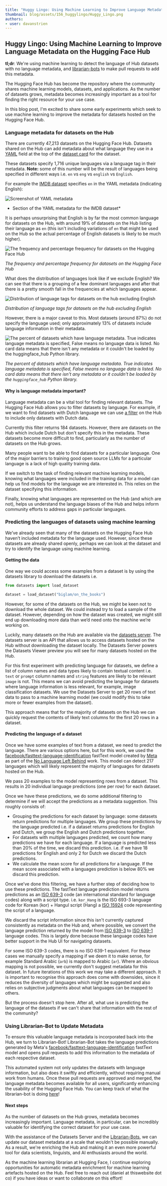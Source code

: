```yaml
---
title: "Huggy Lingo: Using Machine Learning to Improve Language Metadata on the Hugging Face Hub"
thumbnail: blog/assets/156_huggylingo/Huggy_Lingo.png
authors:
- user: davanstrien
---
```


## Huggy Lingo: Using Machine Learning to Improve Language Metadata on the Hugging Face Hub


<!-- {blog_metadata} -->
<!-- {authors} -->

**tl;dr**: We're using machine learning to detect the language of Hub datasets with no language metadata, and [librarian-bots](https://huggingface.co/librarian-bots) to make pull requests to add this metadata. 

The Hugging Face Hub has become the repository where the community shares machine learning models, datasets, and applications. As the number of datasets grows, metadata becomes increasingly important as a tool for finding the right resource for your use case.

In this blog post, I'm excited to share some early experiments which seek to use machine learning to improve the metadata for datasets hosted on the Hugging Face Hub.

### Language metadata for datasets on the Hub

There are currently 47,213 datasets on the Hugging Face Hub. Datasets shared on the Hub can add metadata about what language they use in a [YAML](https://en.wikipedia.org/wiki/YAML) field at the top of the [dataset card](https://huggingface.co/docs/datasets/upload_dataset#create-a-dataset-card) for the dataset. 

These datasets specify 1,716 unique languages via a language tag in their metadata. **Note:** some of this number will be the result of languages being specified in different ways i.e. `en` vs `eng` vs `english` vs `English`. 

For example the [IMDB dataset](https://huggingface.co/datasets/imdb) specifies `en` in the YAML metadata (indicating English):

![Screenshot of YAML metadata](https://huggingface.co/datasets/huggingface/documentation-images/resolve/main/blog/huggy_lingo/lang_metadata.png)

* Section of the YAML metadata for the IMDB dataset*

It is perhaps unsurprising that English is by far the most common language for datasets on the Hub, with around 19% of datasets on the Hub listing their language as `en` (this isn't including variations of `en` that might be used on the Hub so the actual percentage of English datasets is likely to be much higher).

![The frequency and percentage frequency for datasets on the Hugging Face Hub](https://huggingface.co/datasets/huggingface/documentation-images/resolve/main/blog/huggy_lingo/lang_freq.png)

*The frequency and percentage frequency for datasets on the Hugging Face Hub*  

What does the distribution of languages look like if we exclude English? We can see that there is a grouping of a few dominant languages and after that there is a pretty smooth fall in the frequencies at which languages appear. 

![Distribution of language tags for datasets on the hub excluding English](https://huggingface.co/datasets/huggingface/documentation-images/resolve/main/blog/huggy_lingo/lang_freq_distribution.png)

*Distribution of language tags for datasets on the hub excluding English*

However, there is a major caveat to this. Most datasets (around 87%) do not specify the language used; only approximately 13% of datasets include language information in their metadata.


![The percent of datasets which have language metadata. True indicates language metadata is specified, False means no language data is listed. No card data means that there isn't any metadata or it couldn't be loaded by the `huggingface_hub` Python library.](https://huggingface.co/datasets/huggingface/documentation-images/resolve/main/blog/huggy_lingo/has_lang_info_bar.png)

*The percent of datasets which have language metadata. True indicates language metadata is specified, False means no language data is listed. No card data means that there isn't any metadata or it couldn't be loaded by the `huggingface_hub` Python library.*


#### Why is language metadata important?

Language metadata can be a vital tool for finding relevant datasets. The Hugging Face Hub allows you to filter datasets by language. For example, if we want to find datasets with Dutch language we can use [a filter](https://huggingface.co/datasets?language=language:nl&sort=trending) on the Hub to include only datasets with Dutch data. 

Currently this filter returns 184 datasets. However, there are datasets on the Hub which include Dutch but don't specify this in the metadata. These datasets become more difficult to find, particularly as the number of datasets on the Hub grows. 

Many people want to be able to find datasets for a particular language. One of the major barriers to training good open source LLMs for a particular language is a lack of high quality training data. 

If we switch to the task of finding relevant machine learning models, knowing what languages were included in the training data for a model can help us find models for the language we are interested in. This relies on the dataset specifying this information. 

Finally, knowing what languages are represented on the Hub (and which are not), helps us understand the language biases of the Hub and helps inform community efforts to address gaps in particular languages. 

### Predicting the languages of datasets using machine learning

We’ve already seen that many of the datasets on the Hugging Face Hub haven’t included metadata for the language used. However, since these datasets are already shared openly, perhaps we can look at the dataset and try to identify the language using machine learning.

#### Getting the data 

One way we could access some examples from a dataset is by using the datasets library to download the datasets i.e. 

```python
from datasets import load_dataset

dataset = load_dataset("biglam/on_the_books")
```

However, for some of the datasets on the Hub, we might be keen not to download the whole dataset. We could instead try to load a sample of the dataset. However, depending on how the dataset was created, we might still end up downloading more data than we’d need onto the machine we’re working on. 

Luckily, many datasets on the Hub are available via the [datasets server](https://huggingface.co/docs/datasets-server/index). The datasets server is an API that allows us to access datasets hosted on the Hub without downloading the dataset locally. The Datasets Server powers the Datasets Viewer preview you will see for many datasets hosted on the Hub. 

For this first experiment with predicting language for datasets, we define a list of column names and data types likely to contain textual content i.e. `text` or `prompt` column names and `string` features are likely to be relevant `image` is not. This means we can avoid predicting the language for datasets where language information is less relevant, for example, image classification datasets. We use the Datasets Server to get 20 rows of text data to pass to a machine learning model (we could modify this to take more or fewer examples from the dataset). 

This approach means that for the majority of datasets on the Hub we can quickly request the contents of likely text columns for the first 20 rows in a dataset. 

#### Predicting the language of a dataset 

Once we have some examples of text from a dataset, we need to predict the language. There are various options here, but for this work, we used the [facebook/fasttext-language-identification](https://huggingface.co/facebook/fasttext-language-identification) fastText model created by [Meta](https://huggingface.co/facebook) as part of the [No Language Left Behind](https://ai.facebook.com/research/no-language-left-behind/) work. This model can detect 217 languages which will likely represent the majority of languages for datasets hosted on the Hub. 

We pass 20 examples to the model representing rows from a dataset. This results in 20 individual language predictions (one per row) for each dataset.  

Once we have these predictions, we do some additional filtering to determine if we will accept the predictions as a metadata suggestion. This roughly consists of:

- Grouping the predictions for each dataset by language: some datasets return predictions for multiple languages. We group these predictions by the language predicted i.e. if a dataset returns predictions for English and Dutch, we group the English and Dutch predictions together. 
- For datasets with multiple languages predicted, we count how many predictions we have for each language. If a language is predicted less than 20% of the time, we discard this prediction. i.e. if we have 18 predictions for English and only 2 for Dutch we discard the Dutch predictions. 
- We calculate the mean score for all predictions for a language. If the mean score associated with a languages prediction is below 80% we discard this prediction. 

Once we’ve done this filtering, we have a further step of deciding how to use these predictions. The fastText language prediction model returns predictions as an [ISO 639-3](https://en.wikipedia.org/wiki/ISO_639-3) code (an international standard for language codes) along with a script type. i.e. `kor_Hang` is the ISO 693-3 language code for Korean (kor) + Hangul script (Hang) a [ISO 15924](https://en.wikipedia.org/wiki/ISO_15924) code representing the script of a language.

We discard the script information since this isn't currently captured consistently as metadata on the Hub and, where possible, we convert the language prediction returned by the model from [ISO 639-3](https://en.wikipedia.org/wiki/ISO_639-3) to [ISO 639-1](https://en.wikipedia.org/wiki/ISO_639-1) language codes. This is largely done because these language codes have better support in the Hub UI for navigating datasets. 

For some ISO 639-3 codes, there is no ISO 639-1 equivalent. For these cases we manually specify a mapping if we deem it to make sense, for example Standard Arabic (`arb`) is mapped to Arabic (`ar`). Where an obvious mapping is not possible, we currently don't suggest metadata for this dataset. In future iterations of this work we may take a different approach. It is important to recognise this approach does come with downsides, since it reduces the diversity of languages which might be suggested and also relies on subjective judgments about what languages can be mapped to others. 

But the process doesn't stop here. After all, what use is predicting the language of the datasets if we can't share that information with the rest of the community?

### Using Librarian-Bot to Update Metadata

To ensure this valuable language metadata is incorporated back into the Hub, we turn to Librarian-Bot! Librarian-Bot takes the language predictions generated by Meta's [facebook/fasttext-language-identification](https://huggingface.co/facebook/fasttext-language-identification) fastText model and opens pull requests to add this information to the metadata of each respective dataset. 

This automated system not only updates the datasets with language information, but also does it swiftly and efficiently, without requiring manual work from humans. Once these pull requests are approved and merged, the language metadata becomes available for all users, significantly enhancing the usability of the Hugging Face Hub. You can keep track of what the librarian-bot is doing [here](https://huggingface.co/librarian-bot/activity/community)! 


#### Next steps 

As the number of datasets on the Hub grows, metadata becomes increasingly important. Language metadata, in particular, can be incredibly valuable for identifying the correct dataset for your use case.

With the assistance of the Datasets Server and the [Librarian-Bots](https://huggingface.co/librarian-bots), we can update our dataset metadata at a scale that wouldn't be possible manually. As a result, we're enriching the Hub and making it an even more powerful tool for data scientists, linguists, and AI enthusiasts around the world. 

As the machine learning librarian at Hugging Face, I continue exploring opportunities for automatic metadata enrichment for machine learning artefacts hosted on the Hub. Feel free to reach out (daniel at thiswebsite dot co) if you have ideas or want to collaborate on this effort! 

